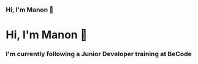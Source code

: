 ### Hi, I'm Manon 👋

<!--
**Manon98446/Manon98446** is a ✨ _special_ ✨ repository because its `README.md` (this file) appears on your GitHub profile.

Here are some ideas to get you started:

- 🔭 I’m currently working on ...
- 🌱 I’m currently learning ...
- 👯 I’m looking to collaborate on ...
- 🤔 I’m looking for help with ...
- 💬 Ask me about ...
- 📫 How to reach me: ...
- 😄 Pronouns: ...
- ⚡ Fun fact: ...
-->
<h1>Hi, I'm Manon 👋</h1>

<h3>I'm currently following a <strong>Junior Developer</strong> training at <strong>BeCode</strong></h3>